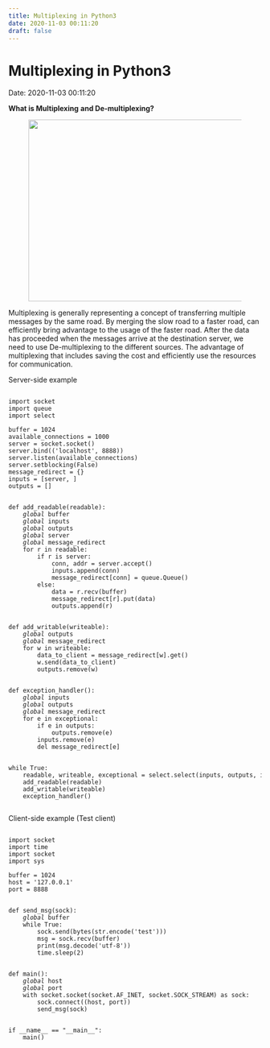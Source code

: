 ```yaml
---
title: Multiplexing in Python3 
date: 2020-11-03 00:11:20 
draft: false
---
```

# Multiplexing in Python3
Date: 2020-11-03 00:11:20

<!-- wp:paragraph {"fontSize":"medium"} -->
<p class="has-medium-font-size"><strong>What is Multiplexing</strong> <strong>and De-multiplexing?</strong></p>
<!-- /wp:paragraph -->

<!-- wp:image {"id":564,"width":722,"height":361,"sizeSlug":"large","linkDestination":"none"} -->
<figure class="wp-block-image size-large is-resized"><img src="https://curiosityforever.files.wordpress.com/2020/11/multiplexing-3.png?w=841" alt="" class="wp-image-564" width="722" height="361" /></figure>
<!-- /wp:image -->

<!-- wp:paragraph -->
<p>Multiplexing is generally representing a concept of transferring multiple messages by the same road. By merging the slow road to a faster road, can efficiently bring advantage to the usage of the faster road. After the data has proceeded when the messages arrive at the destination server, we need to use De-multiplexing to the different sources. The advantage of multiplexing that includes saving the cost and efficiently use the resources for communication.</p>
<!-- /wp:paragraph -->

<!-- wp:paragraph -->
<p>Server-side example</p>
<!-- /wp:paragraph -->

<!-- wp:code -->
<pre class="wp-block-code"><code>
import&nbsp;socket
import&nbsp;queue
import&nbsp;select

buffer&nbsp;=&nbsp;1024
available_connections&nbsp;=&nbsp;1000
server&nbsp;=&nbsp;socket.socket()
server.bind(('localhost',&nbsp;8888))
server.listen(available_connections)
server.setblocking(False)
message_redirect&nbsp;=&nbsp;{}
inputs&nbsp;=&nbsp;&#091;server,&nbsp;]
outputs&nbsp;=&nbsp;&#091;]


def&nbsp;add_readable(readable):
&nbsp;&nbsp;&nbsp;&nbsp;<em>global</em>&nbsp;buffer
&nbsp;&nbsp;&nbsp;&nbsp;<em>global</em>&nbsp;inputs
&nbsp;&nbsp;&nbsp;&nbsp;<em>global</em>&nbsp;outputs
&nbsp;&nbsp;&nbsp;&nbsp;<em>global</em>&nbsp;server
&nbsp;&nbsp;&nbsp;&nbsp;<em>global</em>&nbsp;message_redirect
&nbsp;&nbsp;&nbsp;&nbsp;for&nbsp;r&nbsp;in&nbsp;readable:
&nbsp;&nbsp;&nbsp;&nbsp;&nbsp;&nbsp;&nbsp;&nbsp;if&nbsp;r&nbsp;is&nbsp;server:
&nbsp;&nbsp;&nbsp;&nbsp;&nbsp;&nbsp;&nbsp;&nbsp;&nbsp;&nbsp;&nbsp;&nbsp;conn,&nbsp;addr&nbsp;=&nbsp;server.accept()
&nbsp;&nbsp;&nbsp;&nbsp;&nbsp;&nbsp;&nbsp;&nbsp;&nbsp;&nbsp;&nbsp;&nbsp;inputs.append(conn)
&nbsp;&nbsp;&nbsp;&nbsp;&nbsp;&nbsp;&nbsp;&nbsp;&nbsp;&nbsp;&nbsp;&nbsp;message_redirect&#091;conn]&nbsp;=&nbsp;queue.Queue()
&nbsp;&nbsp;&nbsp;&nbsp;&nbsp;&nbsp;&nbsp;&nbsp;else:
&nbsp;&nbsp;&nbsp;&nbsp;&nbsp;&nbsp;&nbsp;&nbsp;&nbsp;&nbsp;&nbsp;&nbsp;data&nbsp;=&nbsp;r.recv(buffer)
&nbsp;&nbsp;&nbsp;&nbsp;&nbsp;&nbsp;&nbsp;&nbsp;&nbsp;&nbsp;&nbsp;&nbsp;message_redirect&#091;r].put(data)
&nbsp;&nbsp;&nbsp;&nbsp;&nbsp;&nbsp;&nbsp;&nbsp;&nbsp;&nbsp;&nbsp;&nbsp;outputs.append(r)


def&nbsp;add_writable(writeable):
&nbsp;&nbsp;&nbsp;&nbsp;<em>global</em>&nbsp;outputs
&nbsp;&nbsp;&nbsp;&nbsp;<em>global</em>&nbsp;message_redirect
&nbsp;&nbsp;&nbsp;&nbsp;for&nbsp;w&nbsp;in&nbsp;writeable:
&nbsp;&nbsp;&nbsp;&nbsp;&nbsp;&nbsp;&nbsp;&nbsp;data_to_client&nbsp;=&nbsp;message_redirect&#091;w].get()
&nbsp;&nbsp;&nbsp;&nbsp;&nbsp;&nbsp;&nbsp;&nbsp;w.send(data_to_client)
&nbsp;&nbsp;&nbsp;&nbsp;&nbsp;&nbsp;&nbsp;&nbsp;outputs.remove(w)


def&nbsp;exception_handler():
&nbsp;&nbsp;&nbsp;&nbsp;<em>global</em>&nbsp;inputs
&nbsp;&nbsp;&nbsp;&nbsp;<em>global</em>&nbsp;outputs
&nbsp;&nbsp;&nbsp;&nbsp;<em>global</em>&nbsp;message_redirect
&nbsp;&nbsp;&nbsp;&nbsp;for&nbsp;e&nbsp;in&nbsp;exceptional:
&nbsp;&nbsp;&nbsp;&nbsp;&nbsp;&nbsp;&nbsp;&nbsp;if&nbsp;e&nbsp;in&nbsp;outputs:
&nbsp;&nbsp;&nbsp;&nbsp;&nbsp;&nbsp;&nbsp;&nbsp;&nbsp;&nbsp;&nbsp;&nbsp;outputs.remove(e)
&nbsp;&nbsp;&nbsp;&nbsp;&nbsp;&nbsp;&nbsp;&nbsp;inputs.remove(e)
&nbsp;&nbsp;&nbsp;&nbsp;&nbsp;&nbsp;&nbsp;&nbsp;del&nbsp;message_redirect&#091;e]


while&nbsp;True:
&nbsp;&nbsp;&nbsp;&nbsp;readable,&nbsp;writeable,&nbsp;exceptional&nbsp;=&nbsp;select.select(inputs,&nbsp;outputs,&nbsp;inputs)
&nbsp;&nbsp;&nbsp;&nbsp;add_readable(readable)
&nbsp;&nbsp;&nbsp;&nbsp;add_writable(writeable)
&nbsp;&nbsp;&nbsp;&nbsp;exception_handler()

</code></pre>
<!-- /wp:code -->

<!-- wp:paragraph -->
<p>Client-side example (Test client)</p>
<!-- /wp:paragraph -->

<!-- wp:code -->
<pre class="wp-block-code"><code>
import&nbsp;socket
import&nbsp;time
import&nbsp;socket
import&nbsp;sys

buffer&nbsp;=&nbsp;1024
host&nbsp;=&nbsp;'127.0.0.1'
port&nbsp;=&nbsp;8888


def&nbsp;send_msg(sock):
&nbsp;&nbsp;&nbsp;&nbsp;<em>global</em>&nbsp;buffer
&nbsp;&nbsp;&nbsp;&nbsp;while&nbsp;True:
&nbsp;&nbsp;&nbsp;&nbsp;&nbsp;&nbsp;&nbsp;&nbsp;sock.send(bytes(str.encode('test')))
&nbsp;&nbsp;&nbsp;&nbsp;&nbsp;&nbsp;&nbsp;&nbsp;msg&nbsp;=&nbsp;sock.recv(buffer)
&nbsp;&nbsp;&nbsp;&nbsp;&nbsp;&nbsp;&nbsp;&nbsp;print(msg.decode('utf-8'))
&nbsp;&nbsp;&nbsp;&nbsp;&nbsp;&nbsp;&nbsp;&nbsp;time.sleep(2)


def&nbsp;main():
&nbsp;&nbsp;&nbsp;&nbsp;<em>global</em>&nbsp;host
&nbsp;&nbsp;&nbsp;&nbsp;<em>global</em>&nbsp;port
&nbsp;&nbsp;&nbsp;&nbsp;with&nbsp;socket.socket(socket.AF_INET,&nbsp;socket.SOCK_STREAM)&nbsp;as&nbsp;sock:
&nbsp;&nbsp;&nbsp;&nbsp;&nbsp;&nbsp;&nbsp;&nbsp;sock.connect((host,&nbsp;port))
&nbsp;&nbsp;&nbsp;&nbsp;&nbsp;&nbsp;&nbsp;&nbsp;send_msg(sock)


if&nbsp;__name__&nbsp;==&nbsp;"__main__":
&nbsp;&nbsp;&nbsp;&nbsp;main()
</code></pre>
<!-- /wp:code -->
